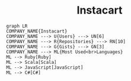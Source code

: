 <h1 align="center">Instacart</h1>

```mermaid
graph LR
COMPANY_NAME{Instacart}
COMPANY_NAME ---> U{Users} ---> UN[6]
COMPANY_NAME ---> R{Repositories} ---> RN[10]
COMPANY_NAME ---> G{Gists} ---> GN[3]
COMPANY_NAME ---> ML{Most Used<br>Languages}
ML --> Ruby[Ruby]
ML --> Scala[Scala]
ML --> JavaScript[JavaScript]
ML --> C#[C#]
```
